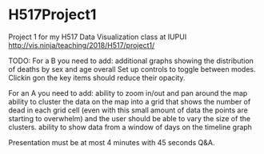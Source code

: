 # H517Project1
Project 1 for my H517 Data Visualization class at IUPUI
http://vis.ninja/teaching/2018/H517/project1/

TODO:
For a B you need to add:
additional graphs showing the distribution of deaths by sex and age overall
	Set up controls to toggle between modes.
	Clickin gon the key items should reduce their opacity.

For an A you need to add:
ability to zoom in/out and pan around the map
ability to cluster the data on the map into a grid that shows the number of dead in each grid cell (even with this small amount of data the points are starting to overwhelm) and the user should be able to vary the size of the clusters.
ability to show data from a window of days on the timeline graph

Presentation must be at most 4 minutes with 45 seconds Q&A.
